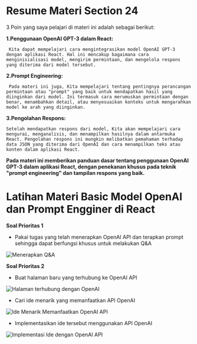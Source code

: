 # Resume Materi Section 24

3 Poin yang saya pelajari di materi ini adalah sebagai berikut: 


**1.Penggunaan OpenAI GPT-3 dalam React:**

     Kita dapat mempelajari cara mengintegrasikan model OpenAI GPT-3 dengan aplikasi React. Hal ini mencakup bagaimana cara menginisialisasi model, mengirim permintaan, dan mengelola respons yang diterima dari model tersebut.

**2.Prompt Engineering:**

     Pada materi ini juga, Kita mempelajari tentang pentingnya perancangan permintaan atau "prompt" yang baik untuk mendapatkan hasil yang diinginkan dari model. Ini termasuk cara merumuskan permintaan dengan benar, menambahkan detail, atau menyesuaikan konteks untuk mengarahkan model ke arah yang diinginkan.

**3.Pengolahan Respons:**

    Setelah mendapatkan respons dari model, Kita akan mempelajari cara mengurai, menganalisis, dan menampilkan hasilnya dalam antarmuka React. Pengolahan respons ini mungkin melibatkan pemahaman terhadap data JSON yang diterima dari OpenAI dan cara menampilkan teks atau konten dalam aplikasi React.


**Pada materi ini memberikan panduan dasar tentang penggunaan OpenAI GPT-3 dalam aplikasi React, dengan penekanan khusus pada teknik "prompt engineering" dan tampilan respons yang baik.**


# Latihan Materi Basic Model OpenAI dan Prompt Engginer di React

**Soal Prioritas 1**

-  Pakai tugas yang telah menerapkan OpenAI API dan terapkan prompt sehingga dapat berfungsi khusus untuk melakukan Q&A
  
![Menerapkan Q&A](https://github.com/yuumens/react_Ahmad-Rizky-Has/blob/feat/Basic-Model-OpenAI-React/24_Basic%20Model%20OpenAI%20and%20Prompt%20Engineer%20in%20React/ScreenShots/Prompt-2.png)

**Soal Prioritas 2**


-  Buat halaman baru yang terhubung ke OpenAI API

![Halaman terhubung dengan OpenAI](https://github.com/yuumens/react_Ahmad-Rizky-Has/blob/feat/Installation-OpenAI-React/23_Installation%20OpenAI%20in%20React/ScreenShots/Input%20dan%20Submit%20Button.png)


-  Cari ide menarik yang memanfaatkan API OpenAI

![Ide Menarik Memanfaatkan OpenAI API](https://github.com/yuumens/react_Ahmad-Rizky-Has/blob/feat/Basic-Model-OpenAI-React/24_Basic%20Model%20OpenAI%20and%20Prompt%20Engineer%20in%20React/ScreenShots/Prompt-2.png)


-  Implementasikan ide tersebut menggunakan API OpenAI

![Implementasi Ide dengan OpenAI API](https://github.com/yuumens/react_Ahmad-Rizky-Has/blob/feat/Basic-Model-OpenAI-React/24_Basic%20Model%20OpenAI%20and%20Prompt%20Engineer%20in%20React/ScreenShots/Ide%20Pemanfaatan%20OpenAI.png)
